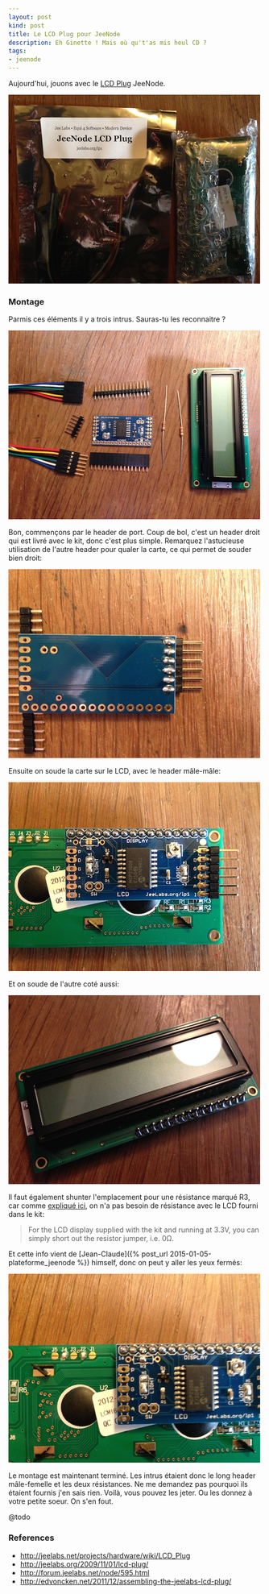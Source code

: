 ```yaml
---
layout: post
kind: post
title: Le LCD Plug pour JeeNode
description: Eh Ginette ! Mais où qu't'as mis heul CD ?
tags:
- jeenode
---
```


Aujourd'hui, jouons avec le [LCD Plug](http://www.digitalsmarties.net/products/lcd-plug) JeeNode.

![JeeNode LCD Plug](/img/jeenode_lcd/lcd_plug_01.jpg)

### Montage

Parmis ces éléments il y a trois intrus. Sauras-tu les reconnaitre ?

![JeeNode LCD Plug](/img/jeenode_lcd/lcd_plug_02.jpg)

Bon, commençons par le header de port. Coup de bol, c'est un header droit qui est livré avec le kit, donc c'est plus simple. Remarquez l'astucieuse utilisation de l'autre header pour qualer la carte, ce qui permet de souder bien droit:

![JeeNode LCD Plug](/img/jeenode_lcd/lcd_plug_03.jpg)

Ensuite on soude la carte sur le LCD, avec le header mâle-mâle:

![JeeNode LCD Plug](/img/jeenode_lcd/lcd_plug_04.jpg)

Et on soude de l'autre coté aussi:

![JeeNode LCD Plug](/img/jeenode_lcd/lcd_plug_05.jpg)

Il faut également shunter l'emplacement pour une résistance marqué R3, car comme [expliqué ici](http://forum.jeelabs.net/node/595.html), on n'a pas besoin de résistance avec le LCD fourni dans le kit:

> For the LCD display supplied with the kit and running at 3.3V, you can simply short out the resistor jumper, i.e. 0Ω.

Et cette info vient de [Jean-Claude]({% post_url 2015-01-05-plateforme_jeenode %}) himself, donc on peut y aller les yeux fermés:

![JeeNode LCD Plug](/img/jeenode_lcd/lcd_plug_06.jpg)

Le montage est maintenant terminé. Les intrus étaient donc le long header mâle-femelle et les deux résistances. Ne me demandez pas pourquoi ils étaient fournis j'en sais rien. Voilà, vous pouvez les jeter. Ou les donnez à votre petite soeur. On s'en fout.

@todo


### References

  - <http://jeelabs.net/projects/hardware/wiki/LCD_Plug>
  - <http://jeelabs.org/2009/11/01/lcd-plug/>
  - <http://forum.jeelabs.net/node/595.html>
  - <http://edvoncken.net/2011/12/assembling-the-jeelabs-lcd-plug/>
